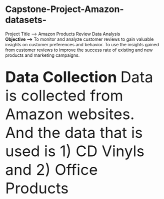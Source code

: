 # Capstone-Project-Amazon-datasets-

Project Title --> Amazon Products Review Data Analysis
</br>
<b> Objective --></b>
To monitor and analyze customer reviews to gain valuable insights on customer preferences and behavior. To use the insights gained from customer reviews to improve the success rate of existing and new products and marketing campaigns. 

</br>
<b><font size='100'> Data Collection </b>
Data is collected from Amazon websites. And the data that is used is 
 1) CD Vinyls and 2) Office Products

